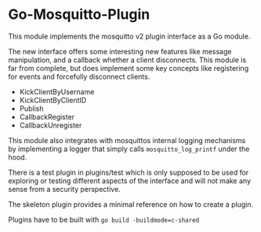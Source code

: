 # Go-Mosquitto-Plugin

This module implements the mosquitto v2 plugin interface as a Go module.

The new interface offers some interesting new features like message manipulation, and a callback whether a client
disconnects. 
This module is far from complete, but does implement some key concepts like registering for events and 
forcefully disconnect clients.

* KickClientByUsername
* KickClientByClientID
* Publish
* CallbackRegister
* CallbackUnregister

This module also integrates with mosquittos internal logging mechanisms by implementing a logger that simply calls
`mosquitto_log_printf` under the hood.

There is a test plugin in plugins/test which is only supposed to be used for exploring or testing different aspects of
the interface and will not make any sense from a security perspective.

The skeleton plugin provides a minimal reference on how to create a plugin.

Plugins have to be built with `go build -buildmode=c-shared`

